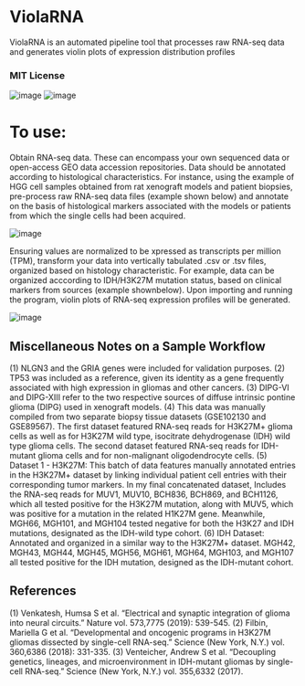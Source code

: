 # ViolaRNA
ViolaRNA is an automated pipeline tool that processes raw RNA-seq data and generates violin plots of expression distribution profiles

### MIT License

![image](https://github.com/henrylowgh/ViolaRNA/assets/131828718/4f177166-8570-4585-89d4-f2fde73d5837)
![image](https://github.com/henrylowgh/ViolaRNA/assets/131828718/c7eaab5f-0e16-4c23-ac9f-ed8586c38de9)


# To use:

Obtain RNA-seq data. These can encompass your own sequenced data or open-access GEO data accession repositories. Data should be annotated according to histological characteristics. For instance, using the example of HGG cell samples obtained from rat xenograft models and patient biopsies, pre-process raw RNA-seq data files (example shown below) and annotate on the basis of histological markers associated with the models or patients from which the single cells had been acquired. 

![image](https://github.com/henrylowgh/ViolaRNA/assets/131828718/fcfa4ac7-2388-454c-a522-4babd231e839)

Ensuring values are normalized to be xpressed as transcripts per million (TPM), transform your data into vertically tabulated .csv or .tsv files, organized based on histology characteristic. For example, data can be organized acccording to IDH/H3K27M mutation status, based on clinical markers from sources (example shownbelow). Upon importing and running the program, violin plots of RNA-seq expression profiles will be generated.

![image](https://github.com/henrylowgh/ViolaRNA/assets/131828718/13f22f47-ac64-4e1b-8ee3-cbb73aa3bda2)

## Miscellaneous Notes on a Sample Workflow
(1)	NLGN3 and the GRIA genes were included for validation purposes.
(2)	TP53 was included as a reference, given its identity as a gene frequently associated with high expression in gliomas and other cancers.
(3)	DIPG-VI and DIPG-XIII refer to the two respective sources of diffuse intrinsic pontine glioma (DIPG) used in xenograft models.
(4)	This data was manually compiled from two separate biopsy tissue datasets (GSE102130 and GSE89567). The first dataset featured RNA-seq reads for H3K27M+ glioma cells as well as for H3K27M wild type, isocitrate dehydrogenase (IDH) wild type glioma cells. The second dataset featured RNA-seq reads for IDH-mutant glioma cells and for non-malignant oligodendrocyte cells.
(5)	Dataset 1 - H3K27M: This batch of data features manually annotated entries in the H3K27M+ dataset by linking individual patient cell entries with their corresponding tumor markers. In my final concatenated dataset, Includes the RNA-seq reads for  MUV1, MUV10, BCH836, BCH869, and BCH1126, which all tested positive for the H3K27M mutation, along with MUV5, which was positive for a mutation in the related H1K27M gene. Meanwhile, MGH66, MGH101, and MGH104 tested negative for both the H3K27 and IDH mutations, designated as the IDH-wild type cohort. 
(6)	IDH Dataset: Annotated and organized in a similar way to the H3K27M+ dataset. MGH42, MGH43, MGH44, MGH45, MGH56, MGH61, MGH64, MGH103, and MGH107 all tested positive for the IDH mutation, designed as the IDH-mutant cohort.

## References
(1)	Venkatesh, Humsa S et al. “Electrical and synaptic integration of glioma into neural circuits.” Nature vol. 573,7775 (2019): 539-545. 
(2)	Filbin, Mariella G et al. “Developmental and oncogenic programs in H3K27M gliomas dissected by single-cell RNA-seq.” Science (New York, N.Y.) vol. 360,6386 (2018): 331-335.
(3)	Venteicher, Andrew S et al. “Decoupling genetics, lineages, and microenvironment in IDH-mutant gliomas by single-cell RNA-seq.” Science (New York, N.Y.) vol. 355,6332 (2017).
